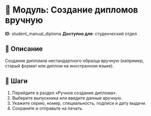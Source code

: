 # 📘 Модуль: Создание дипломов вручную
**ID**: student_manual_diploma
**Доступно для**: студенческий отдел

## 📝 Описание
Создание дипломов нестандартного образца вручную (например, старый формат или диплом на иностранном языке).

## 🩜 Шаги
1. Перейдите в раздел «Ручное создание диплома».
2. Выберите выпускника или введите данные вручную.
3. Укажите серию, номер, специальность, подписи и дату выдачи.
4. Сохраните и отправьте на печать.
